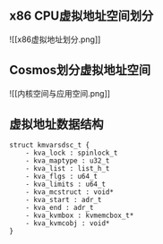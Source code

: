 ## x86 CPU虚拟地址空间划分
![[x86虚拟地址划分.png]]

## Cosmos划分虚拟地址空间
![[内核空间与应用空间.png]]
## 虚拟地址数据结构
```plantuml
struct kmvarsdsc_t {
    - kva_lock : spinlock_t
    - kva_maptype : u32_t
    - kva_list : list_h_t
    - kva_flgs : u64_t
    - kva_limits : u64_t
    - kva_mcstruct : void*
    - kva_start : adr_t
    - kva_end : adr_t
    - kva_kvmbox : kvmemcbox_t*
    - kva_kvmcobj : void*
}
```
